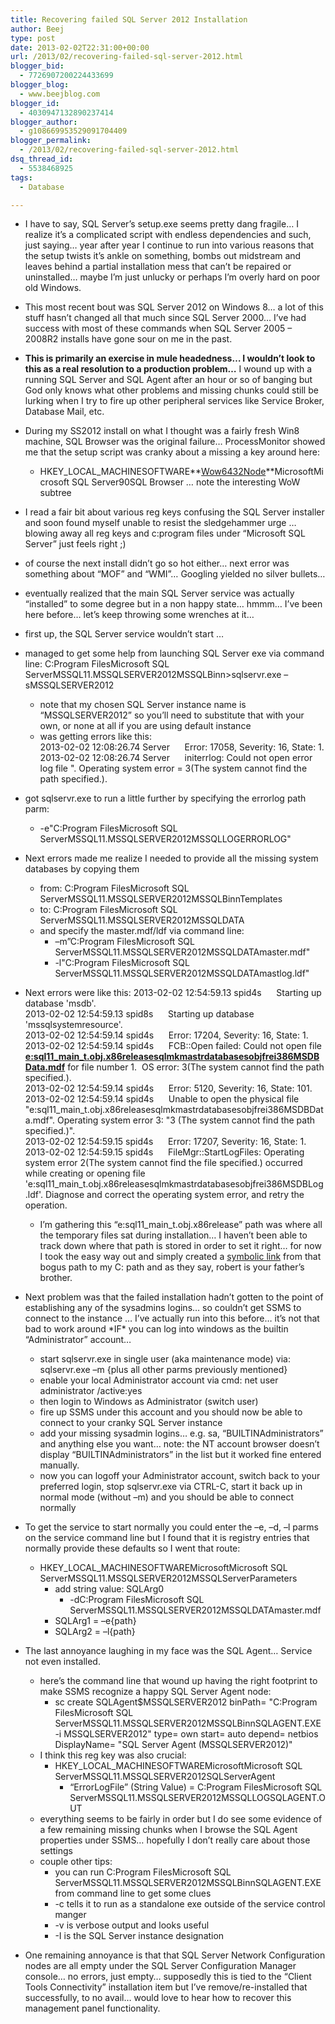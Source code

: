 ```yaml
---
title: Recovering failed SQL Server 2012 Installation
author: Beej
type: post
date: 2013-02-02T22:31:00+00:00
url: /2013/02/recovering-failed-sql-server-2012.html
blogger_bid:
  - 7726907200224433699
blogger_blog:
  - www.beejblog.com
blogger_id:
  - 4030947132890237414
blogger_author:
  - g108669953529091704409
blogger_permalink:
  - /2013/02/recovering-failed-sql-server-2012.html
dsq_thread_id:
  - 5538468925
tags:
  - Database

---
```

  * I have to say, SQL Server’s setup.exe seems pretty dang fragile… I realize it’s a complicated script with endless dependencies and such, just saying… year after year I continue to run into various reasons that the setup twists it’s ankle on something, bombs out midstream and leaves behind a partial installation mess that can’t be repaired or uninstalled… maybe I’m just unlucky or perhaps I’m overly hard on poor old Windows. 
  * This most recent bout was SQL Server 2012 on Windows 8… a lot of this stuff hasn’t changed all that much since SQL Server 2000… I’ve had success with most of these commands when SQL Server 2005 – 2008R2 installs have gone sour on me in the past. 
  * **This is primarily an exercise in mule headedness… I wouldn’t look to this as a real resolution to a production problem…** I wound up with a running SQL Server and SQL Agent after an hour or so of banging but God only knows what other problems and missing chunks could still be lurking when I try to fire up other peripheral services like Service Broker, Database Mail, etc. 
  * During my SS2012 install on what I thought was a fairly fresh Win8 machine, SQL Browser was the original failure… ProcessMonitor showed me that the setup script was cranky about a missing a key around here: 
      * HKEY\_LOCAL\_MACHINESOFTWARE**<u>Wow6432Node</u>**MicrosoftMicrosoft SQL Server90SQL Browser … note the interesting WoW subtree 
  * I read a fair bit about various reg keys confusing the SQL Server installer and soon found myself unable to resist the sledgehammer urge … blowing away all reg keys and c:program files under “Microsoft SQL Server” just feels right ;) 
  * of course the next install didn’t go so hot either… next error was something about “MOF” and “WMI”… Googling yielded no silver bullets… 
  * eventually realized that the main SQL Server service was actually “installed” to some degree but in a non happy state… hmmm… I’ve been here before… let’s keep throwing some wrenches at it… 
  * first up, the SQL Server service wouldn’t start … 
  * managed to get some help from launching SQL Server exe via command line: C:Program FilesMicrosoft SQL ServerMSSQL11.MSSQLSERVER2012MSSQLBinn>sqlservr.exe –sMSSQLSERVER2012 
      * note that my chosen SQL Server instance name is “MSSQLSERVER2012” so you’ll need to substitute that with your own, or none at all if you are using default instance 
      * was getting errors like this:   
        2013-02-02 12:08:26.74 Server&#160;&#160;&#160;&#160;&#160; Error: 17058, Severity: 16, State: 1.   
        2013-02-02 12:08:26.74 Server&#160;&#160;&#160;&#160;&#160; initerrlog: Could not open error log file ". Operating system error = 3(The system cannot find the path specified.). 
  * got sqlservr.exe to run a little further by specifying the errorlog path parm: 
      * -e"C:Program FilesMicrosoft SQL ServerMSSQL11.MSSQLSERVER2012MSSQLLOGERRORLOG" 
  * Next errors made me realize I needed to provide all the missing system databases by copying them 
      * from: C:Program FilesMicrosoft SQL ServerMSSQL11.MSSQLSERVER2012MSSQLBinnTemplates 
      * to: C:Program FilesMicrosoft SQL ServerMSSQL11.MSSQLSERVER2012MSSQLDATA 
      * and specify the master.mdf/ldf via command line: 
          * –m”C:Program FilesMicrosoft SQL ServerMSSQL11.MSSQLSERVER2012MSSQLDATAmaster.mdf" 
          * -l"C:Program FilesMicrosoft SQL ServerMSSQL11.MSSQLSERVER2012MSSQLDATAmastlog.ldf" 
  * Next errors were like this: 
    2013-02-02 12:54:59.13 spid4s&#160;&#160;&#160;&#160;&#160; Starting up database 'msdb'.   
    2013-02-02 12:54:59.13 spid8s&#160;&#160;&#160;&#160;&#160; Starting up database 'mssqlsystemresource'.   
    2013-02-02 12:54:59.14 spid4s&#160;&#160;&#160;&#160;&#160; Error: 17204, Severity: 16, State: 1.   
    2013-02-02 12:54:59.14 spid4s&#160;&#160;&#160;&#160;&#160; FCB::Open failed: Could not open file **<u>e:sql11\_main\_t.obj.x86releasesqlmkmastrdatabasesobjfrei386MSDBData.mdf</u>** for file number 1.&#160; OS error: 3(The system cannot find the path specified.).   
    2013-02-02 12:54:59.14 spid4s&#160;&#160;&#160;&#160;&#160; Error: 5120, Severity: 16, State: 101.   
    2013-02-02 12:54:59.14 spid4s&#160;&#160;&#160;&#160;&#160; Unable to open the physical file "e:sql11\_main\_t.obj.x86releasesqlmkmastrdatabasesobjfrei386MSDBData.mdf". Operating system error 3: "3 (The system cannot find the path specified.)".   
    2013-02-02 12:54:59.15 spid4s&#160;&#160;&#160;&#160;&#160; Error: 17207, Severity: 16, State: 1.   
    2013-02-02 12:54:59.15 spid4s&#160;&#160;&#160;&#160;&#160; FileMgr::StartLogFiles: Operating system error 2(The system cannot find the file specified.) occurred while creating or opening file 'e:sql11\_main\_t.obj.x86releasesqlmkmastrdatabasesobjfrei386MSDBLog.ldf'. Diagnose and correct the operating system error, and retry the operation. </p> 
    
      * I’m gathering this “e:sql11\_main\_t.obj.x86release” path was where all the temporary files sat during installation… I haven’t been able to track down where that path is stored in order to set it right… for now I took the easy way out and simply created a <a href="http://schinagl.priv.at/nt/hardlinkshellext/hardlinkshellext.html#contact" target="_blank">symbolic link</a> from that bogus path to my C: path and as they say, robert is your father’s brother. 
  * Next problem was that the failed installation hadn’t gotten to the point of establishing any of the sysadmins logins… so couldn’t get SSMS to connect to the instance … I’ve actually run into this before… it’s not that bad to work around \*IF\* you can log into windows as the builtin “Administrator” account… 
      * start sqlservr.exe in single user (aka maintenance mode) via: sqlservr.exe –m {plus all other parms previously mentioned} 
      * enable your local Administrator account via cmd: net user administrator /active:yes 
      * then login to Windows as Administrator (switch user) 
      * fire up SSMS under this account and you should now be able to connect to your cranky SQL Server instance 
      * add your missing sysadmin logins… e.g. sa, “BUILTINAdministrators” and anything else you want… note: the NT account browser doesn’t display “BUILTINAdministrators” in the list but it worked fine entered manually. 
      * now you can logoff your Administrator account, switch back to your preferred login, stop sqlservr.exe via CTRL-C, start it back up in normal mode (without –m) and you should be able to connect normally 
  * To get the service to start normally you could enter the –e, –d, –l parms on the service command line but I found that it is registry entries that normally provide these defaults so I went that route: 
      * HKEY\_LOCAL\_MACHINESOFTWAREMicrosoftMicrosoft SQL ServerMSSQL11.MSSQLSERVER2012MSSQLServerParameters 
          * add string value: SQLArg0 
              * -dC:Program FilesMicrosoft SQL ServerMSSQL11.MSSQLSERVER2012MSSQLDATAmaster.mdf 
          * SQLArg1 = –e{path} 
          * SQLArg2 = –l{path} 
  * The last annoyance laughing in my face was the SQL Agent… Service not even installed. 
      * here’s the command line that wound up having the right footprint to make SSMS recognize a happy SQL Server Agent node: 
          * sc create SQLAgent$MSSQLSERVER2012 binPath= "C:Program FilesMicrosoft SQL ServerMSSQL11.MSSQLSERVER2012MSSQLBinnSQLAGENT.EXE -i MSSQLSERVER2012" type= own start= auto depend= netbios DisplayName= "SQL Server Agent (MSSQLSERVER2012)" 
      * I think this reg key was also crucial: 
          * HKEY\_LOCAL\_MACHINESOFTWAREMicrosoftMicrosoft SQL ServerMSSQL11.MSSQLSERVER2012SQLServerAgent 
              * “ErrorLogFile” (String Value) = C:Program FilesMicrosoft SQL ServerMSSQL11.MSSQLSERVER2012MSSQLLOGSQLAGENT.OUT 
      * everything seems to be fairly in order but I do see some evidence of a few remaining missing chunks when I browse the SQL Agent properties under SSMS… hopefully I don’t really care about those settings 
      * couple other tips: 
          * you can run C:Program FilesMicrosoft SQL ServerMSSQL11.MSSQLSERVER2012MSSQLBinnSQLAGENT.EXE from command line to get some clues 
          * -c tells it to run as a standalone exe outside of the service control manger 
          * -v is verbose output and looks useful 
          * -I is the SQL Server instance designation
  * One remaining annoyance is that that SQL Server Network Configuration nodes are all empty under the SQL Server Configuration Manager console… no errors, just empty… supposedly this is tied to the “Client Tools Connectivity” installation item but I’ve remove/re-installed that successfully, to no avail… would love to hear how to recover this management panel functionality.